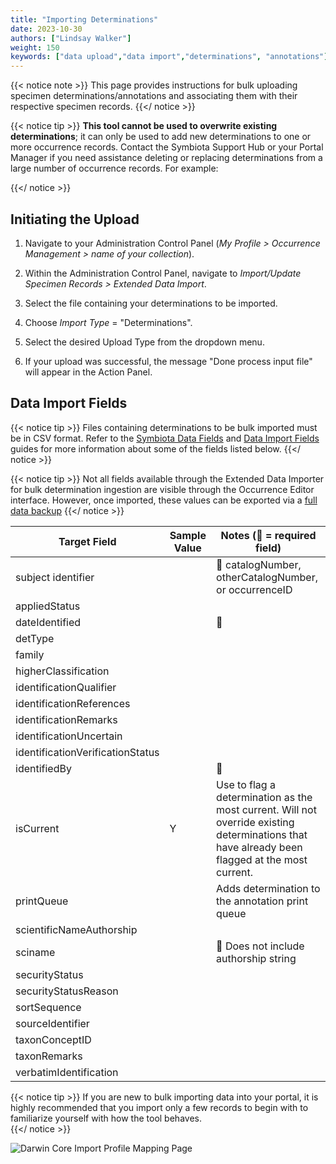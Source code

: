 ```yaml
---
title: "Importing Determinations"
date: 2023-10-30
authors: ["Lindsay Walker"]
weight: 150
keywords: ["data upload","data import","determinations", "annotations"]
---
```


{{< notice note >}}
  This page provides instructions for bulk uploading specimen determinations/annotations and associating them with their respective specimen records.
{{</ notice >}}

{{< notice tip >}}
  **This tool cannot be used to overwrite existing determinations**; it can only be used to add new determinations to one or more occurrence records. Contact the Symbiota Support Hub or your Portal Manager if you need assistance deleting or replacing determinations from a large number of occurrence records. For example: 
  
  {{</ notice >}}

## Initiating the Upload

1. Navigate to your Administration Control Panel (_My Profile > Occurrence Management > name of your collection_).
2. Within the Administration Control Panel, navigate to _Import/Update Specimen Records > Extended Data Import_.
3. Select the file containing your determinations to be imported.
4. Choose _Import Type_ = "Determinations".
5. Select the desired Upload Type from the dropdown menu.


10. If your upload was successful, the message "Done process input file" will appear in the Action Panel. 


## Data Import Fields

{{< notice tip >}}
  Files containing determinations to be bulk imported must be in CSV format. Refer to the [Symbiota Data Fields](/symbiota-docs/editor/edit/fields/) and [Data Import Fields](/symbiota-docs/coll_manager/upload/fields/) guides for more information about some of the fields listed below.
{{</ notice >}}

{{< notice tip >}}
  Not all fields available through the Extended Data Importer for bulk determination ingestion are visible through the Occurrence Editor interface. However, once imported, these values can be exported via a [full data backup](/symbiota-docs/coll_manager/download/) 
  {{</ notice >}}

| Target Field | Sample Value | Notes (🔸 = required field) |
| --- | --- | --- |
| subject identifier | | 🔸 catalogNumber, otherCatalogNumber, or occurrenceID | 
| appliedStatus | | |
| dateIdentified | | 🔸 |
| detType | | |
| family | | |
| higherClassification | | |
| identificationQualifier | | |
| identificationReferences | | |
| identificationRemarks | | |
| identificationUncertain | | |
| identificationVerificationStatus | | |
| identifiedBy | | 🔸 |
| isCurrent | Y | Use to flag a determination as the most current. Will not override existing determinations that have already been flagged at the most current. |
| printQueue | | Adds determination to the annotation print queue |
| scientificNameAuthorship | | |
| sciname | | 🔸 Does not include authorship string |
| securityStatus | | |
| securityStatusReason | | |
| sortSequence | | |
| sourceIdentifier | | |
| taxonConceptID | | |
| taxonRemarks | | |
| verbatimIdentification | | |








{{< notice tip >}}
 If you are new to bulk importing data into your portal, it is highly recommended that you import only a few records to begin with to familiarize yourself with how the tool behaves.  
  {{</ notice >}}


  

![Darwin Core Import Profile Mapping Page](/symbiota-docs/images/dwc_import_profile.JPG)


